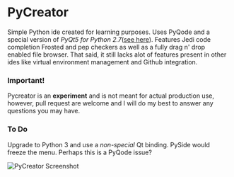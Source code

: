 # PyCreator
Simple Python ide created for learning purposes. Uses PyQode and a special version of _PyQt5 for Python 2.7_([see here](http://abstractfactory.io/blog/pyqt5-1-1-for-python-2-7/)). Features Jedi code completion Frosted and pep checkers as well as a fully drag n' drop enabled file browser. That said, it still lacks alot of features present in other ides like virtual environment management and Github integration. 

### Important!
Pycreator is an **experiment** and is not meant for actual production use, however, pull request are welcome and I will do my best to answer any questions you may have.

### To Do
Upgrade to Python 3 and use a _non-special_ Qt binding. PySide would freeze the menu.
Perhaps this is a PyQode issue?

![PyCreator Screenshot](/https://github.com/Zachacious/PyCreator/blob/master/screenshot.jpg)
